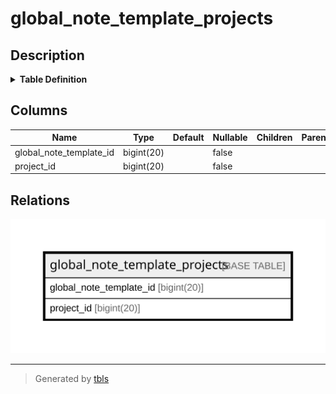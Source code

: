 # global_note_template_projects

## Description

<details>
<summary><strong>Table Definition</strong></summary>

```sql
CREATE TABLE `global_note_template_projects` (
  `global_note_template_id` bigint(20) NOT NULL,
  `project_id` bigint(20) NOT NULL
) ENGINE=InnoDB DEFAULT CHARSET=utf8mb4 COLLATE=utf8mb4_general_ci
```

</details>

## Columns

| Name | Type | Default | Nullable | Children | Parents | Comment |
| ---- | ---- | ------- | -------- | -------- | ------- | ------- |
| global_note_template_id | bigint(20) |  | false |  |  |  |
| project_id | bigint(20) |  | false |  |  |  |

## Relations

![er](global_note_template_projects.svg)

---

> Generated by [tbls](https://github.com/k1LoW/tbls)
